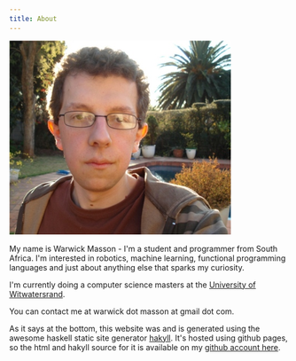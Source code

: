 ```yaml
---
title: About
---
```


![](/images/photo.jpg)

My name is Warwick Masson - I'm a student and programmer from South Africa.
I'm interested in robotics, machine learning,
functional programming languages and just about anything else that sparks my curiosity.

I'm currently doing a computer science masters at the [University of Witwatersrand](http://www.wits.ac.za). 

You can contact me at warwick dot masson at gmail dot com. 

As it says at the bottom, this website was and is generated using the awesome haskell static site generator [hakyll](http://jaspervdj.be/hakyll).
It's hosted using github pages, so the html and hakyll source for it is available on my [github account here](https://github.com/WarwickMasson).
